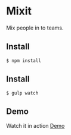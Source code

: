 # Mixit #

Mix people in to teams.

## Install
```
$ npm install 
```
## Install
```
$ gulp watch 
```

## Demo
Watch it in action [Demo](http://mixitup.senordeveloper.net/)